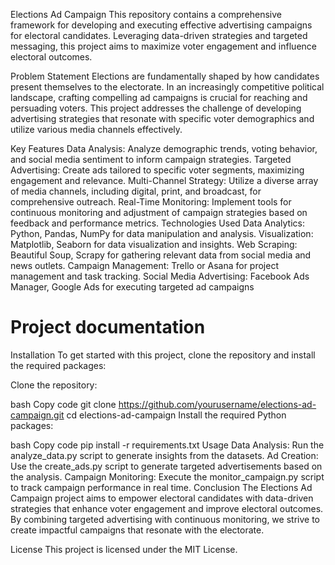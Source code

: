 Elections Ad Campaign
This repository contains a comprehensive framework for developing and executing effective advertising campaigns for electoral candidates. Leveraging data-driven strategies and targeted messaging, this project aims to maximize voter engagement and influence electoral outcomes.

Problem Statement
Elections are fundamentally shaped by how candidates present themselves to the electorate. In an increasingly competitive political landscape, crafting compelling ad campaigns is crucial for reaching and persuading voters. This project addresses the challenge of developing advertising strategies that resonate with specific voter demographics and utilize various media channels effectively.

Key Features
Data Analysis: Analyze demographic trends, voting behavior, and social media sentiment to inform campaign strategies.
Targeted Advertising: Create ads tailored to specific voter segments, maximizing engagement and relevance.
Multi-Channel Strategy: Utilize a diverse array of media channels, including digital, print, and broadcast, for comprehensive outreach.
Real-Time Monitoring: Implement tools for continuous monitoring and adjustment of campaign strategies based on feedback and performance metrics.
Technologies Used
Data Analytics: Python, Pandas, NumPy for data manipulation and analysis.
Visualization: Matplotlib, Seaborn for data visualization and insights.
Web Scraping: Beautiful Soup, Scrapy for gathering relevant data from social media and news outlets.
Campaign Management: Trello or Asana for project management and task tracking.
Social Media Advertising: Facebook Ads Manager, Google Ads for executing targeted ad campaigns
# Project documentation
Installation
To get started with this project, clone the repository and install the required packages:

Clone the repository:

bash
Copy code
git clone https://github.com/yourusername/elections-ad-campaign.git
cd elections-ad-campaign
Install the required Python packages:

bash
Copy code
pip install -r requirements.txt
Usage
Data Analysis: Run the analyze_data.py script to generate insights from the datasets.
Ad Creation: Use the create_ads.py script to generate targeted advertisements based on the analysis.
Campaign Monitoring: Execute the monitor_campaign.py script to track campaign performance in real time.
Conclusion
The Elections Ad Campaign project aims to empower electoral candidates with data-driven strategies that enhance voter engagement and improve electoral outcomes. By combining targeted advertising with continuous monitoring, we strive to create impactful campaigns that resonate with the electorate.

License
This project is licensed under the MIT License.
